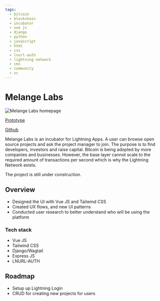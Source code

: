 ```yaml
---
tags:
  - bitcoin
  - blockchain
  - incubator
  - vue js
  - django
  - python
  - javascript
  - html
  - css
  - lnurl-auth
  - lightning network
  - cms
  - community
  - vc
---
```


# Melange Labs

![Melange Labs homepage](/work/blockchain/melange-labs/melangelabs.JPG)

[Prototype](https://melange.pages.dev)

[Github](https://github.com/jaykhan-dev/melange.git)

Melange Labs is an incubator for Lightning Apps.  A user can browse open source projects and ask the project manager to join.  The purpose is to find developers, investors and raise capital.  Bitcoin is being adopted by more companies and businesses.  However, the base layer cannot scale to the required amount of transactions per second which is why the Lightning Network exists.

The project is still under construction. 

## Overview

- Designed the UI with Vue JS and Tailwind CSS
- Created UX flows, and new UI patterns 
- Conducted user research to better understand who will be using the platform

### Tech stack

- Vue JS
- Tailwind CSS
- Django/Wagtail
- Express JS
- LNURL-AUTH

## Roadmap

- Setup up Lightning Login
- CRUD for creating new projects for users
